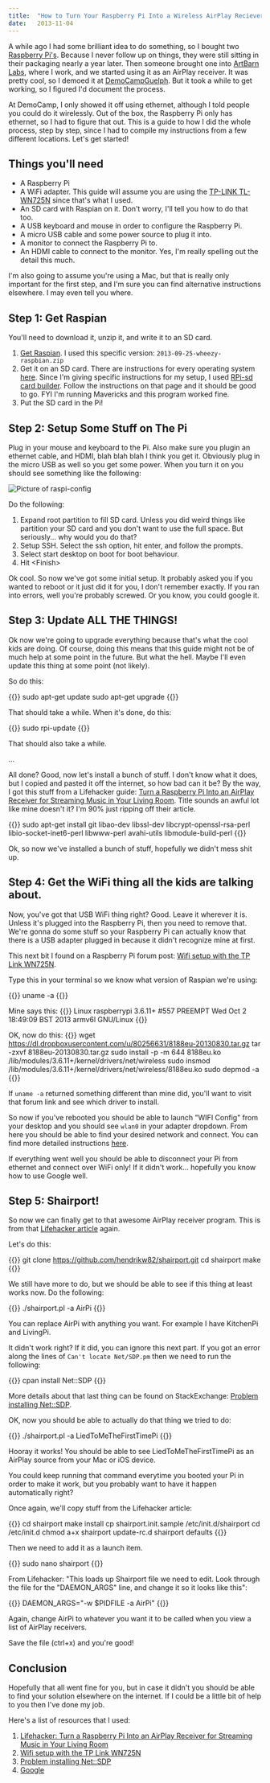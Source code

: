 ```yaml
---
title:  "How to Turn Your Raspberry Pi Into a Wireless AirPlay Reciever"
date:   2013-11-04
---
```


A while ago I had some brilliant idea to do something, so I bought two [Raspberry Pi's](http://www.raspberrypi.org/). Because I never follow up on things, they were still sitting in their packaging nearly a year later. Then someone brought one into [ArtBarn Labs](http://artbarnlabs.com/), where I work, and we started using it as an AirPlay receiver. It was pretty cool, so I demoed it at [DemoCampGuelph](http://www.democampguelph.com/). But it took a while to get working, so I figured I'd document the process.

At DemoCamp, I only showed it off using ethernet, although I told people you could do it wirelessly. Out of the box, the Raspberry Pi only has ethernet, so I had to figure that out. This is a guide to how I did the whole process, step by step, since I had to compile my instructions from a few different locations. Let's get started!

## Things you'll need

- A Raspberry Pi
- A WiFi adapter. This guide will assume you are using the [TP-LINK TL-WN725N](http://www.amazon.ca/TP-LINK-TL-WN725N-Wireless-Adapter-Miniature/dp/B008IFXQFU/) since that's what I used.
- An SD card with Raspian on it. Don't worry, I'll tell you how to do that too.
- A USB keyboard and mouse in order to configure the Raspberry Pi.
- A micro USB cable and some power source to plug it into.
- A monitor to connect the Raspberry Pi to.
- An HDMI cable to connect to the monitor. Yes, I'm really spelling out the detail this much.

I'm also going to assume you're using a Mac, but that is really only important for the first step, and I'm sure you can find alternative instructions elsewhere. I may even tell you where.

## Step 1: Get Raspian

You'll need to download it, unzip it, and write it to an SD card.

1. <span>[Get Raspian](http://www.raspberrypi.org/downloads). I used this specific version: `2013-09-25-wheezy-raspbian.zip`</span>
2. <span>Get it on an SD card. There are instructions for every operating system [here](http://elinux.org/RPi_Easy_SD_Card_Setup). Since I'm giving specific instructions for my setup, I used [RPi-sd card builder](http://alltheware.wordpress.com/2012/12/11/easiest-way-sd-card-setup/). Follow the instructions on that page and it should be good to go. FYI I'm running Mavericks and this program worked fine.</span>
3. <span>Put the SD card in the Pi!</span>

## Step 2: Setup Some Stuff on The Pi

Plug in your mouse and keyboard to the Pi. Also make sure you plugin an ethernet cable, and HDMI, blah blah blah I think you get it. Obviously plug in the micro USB as well so you get some power. When you turn it on you should see something like the following:

![Picture of raspi-config](/images/posts/raspi-config.png)

Do the following:

1. <span>Expand root partition to fill SD card. Unless you did weird things like partition your SD card and you don't want to use the full space. But seriously... why would you do that?</span>
2. <span>Setup SSH. Select the ssh option, hit enter, and follow the prompts.</span>
3. <span>Select start desktop on boot for boot behaviour.</span>
4. <span>Hit &lt;Finish&gt;</span>

Ok cool. So now we've got some initial setup. It probably asked you if you wanted to reboot or it just did it for you, I don't remember exactly. If you ran into errors, well you're probably screwed. Or you know, you could google it.

## Step 3: Update ALL THE THINGS!

Ok now we're going to upgrade everything because that's what the cool kids are doing. Of course, doing this means that this guide might not be of much help at some point in the future. But what the hell. Maybe I'll even update this thing at some point (not likely).

So do this:

{{<highlight bash>}}
sudo apt-get update
sudo apt-get upgrade
{{</highlight>}}

That should take a while. When it's done, do this:

{{<highlight bash>}}
sudo rpi-update
{{</highlight>}}

That should also take a while.

...

All done? Good, now let's install a bunch of stuff. I don't know what it does, but I copied and pasted it off the internet, so how bad can it be? By the way, I got this stuff from a Lifehacker guide: [Turn a Raspberry Pi Into an AirPlay Receiver for Streaming Music in Your Living Room](http://lifehacker.com/5978594/turn-a-raspberry-pi-into-an-airplay-receiver-for-streaming-music-in-your-living-room). Title sounds an awful lot like mine doesn't it? I'm 90% just ripping off their article. 

{{<highlight bash>}}
sudo apt-get install git libao-dev libssl-dev libcrypt-openssl-rsa-perl libio-socket-inet6-perl libwww-perl avahi-utils libmodule-build-perl
{{</highlight>}}

Ok, so now we've installed a bunch of stuff, hopefully we didn't mess shit up.

## Step 4: Get the WiFi thing all the kids are talking about.

Now, you've got that USB WiFi thing right? Good. Leave it wherever it is. Unless it's plugged into the Raspberry Pi, then you need to remove that. We're gonna do some stuff so your Raspberry Pi can actually know that there is a USB adapter plugged in because it didn't recognize mine at first.

This next bit I found on a Raspberry Pi forum post: [Wifi setup with the TP Link WN725N](http://www.raspberrypi.org/phpBB3/viewtopic.php?t=57426).

Type this in your terminal so we know what version of Raspian we're using:

{{<highlight bash>}}
uname -a
{{</highlight>}}

Mine says this:
{{<highlight bash>}}
Linux raspberrypi 3.6.11+ #557 PREEMPT Wed Oct 2 18:49:09 BST 2013 armv6l GNU/Linux
{{</highlight>}}

OK, now do this:
{{<highlight bash>}}
wget https://dl.dropboxusercontent.com/u/80256631/8188eu-20130830.tar.gz
tar -zxvf 8188eu-20130830.tar.gz
sudo install -p -m 644 8188eu.ko /lib/modules/3.6.11+/kernel/drivers/net/wireless
sudo insmod /lib/modules/3.6.11+/kernel/drivers/net/wireless/8188eu.ko
sudo depmod -a
{{</highlight>}}

If `uname -a` returned something different than mine did, you'll want to visit that forum link and see which driver to install.

So now if you've rebooted you should be able to launch "WIFI Config" from your desktop and you should see `wlan0` in your adapter dropdown. From here you should be able to find your desired network and connect. You can find more detailed instructions [here](http://thepihut.com/pages/how-to-setup-wifi-on-your-raspberry-pi-raspbian).

If everything went well you should be able to disconnect your Pi from ethernet and connect over WiFi only! If it didn't work... hopefully you know how to use Google well.

## Step 5: Shairport!

So now we can finally get to that awesome AirPlay receiver program. This is from that [Lifehacker article](http://lifehacker.com/5978594/turn-a-raspberry-pi-into-an-airplay-receiver-for-streaming-music-in-your-living-room) again.

Let's do this:

{{<highlight bash>}}
git clone https://github.com/hendrikw82/shairport.git
cd shairport
make
{{</highlight>}}

We still have more to do, but we should be able to see if this thing at least works now. Do the following:

{{<highlight bash>}}
./shairport.pl -a AirPi
{{</highlight>}}

You can replace AirPi with anything you want. For example I have KitchenPi and LivingPi.

It didn't work right? If it did, you can ignore this next part. If you got an error along the lines of `Can't locate Net/SDP.pm` then we need to run the following:

{{<highlight bash>}}
cpan install Net::SDP
{{</highlight>}}

More details about that last thing can be found on StackExchange: [Problem installing Net::SDP](http://raspberrypi.stackexchange.com/questions/5310/problem-installing-netsdp).

OK, now you should be able to actually do that thing we tried to do:

{{<highlight bash>}}
./shairport.pl -a LiedToMeTheFirstTimePi
{{</highlight>}}

Hooray it works! You should be able to see LiedToMeTheFirstTimePi as an AirPlay source from your Mac or iOS device.

You could keep running that command everytime you booted your Pi in order to make it work, but you probably want to have it happen automatically right?

Once again, we'll copy stuff from the Lifehacker article:

{{<highlight bash>}}
cd shairport
make install
cp shairport.init.sample /etc/init.d/shairport
cd /etc/init.d
chmod a+x shairport
update-rc.d shairport defaults
{{</highlight>}}

Then we need to add it as a launch item.

{{<highlight bash>}}
sudo nano shairport
{{</highlight>}}

From Lifehacker: "This loads up Shairport file we need to edit. Look through the file for the "DAEMON_ARGS" line, and change it so it looks like this":

{{<highlight bash>}}
DAEMON_ARGS="-w $PIDFILE -a AirPi"
{{</highlight>}}

Again, change AirPi to whatever you want it to be called when you view a list of AirPlay receivers.

Save the file (ctrl+x) and you're good!

## Conclusion

Hopefully that all went fine for you, but in case it didn't you should be able to find your solution elsewhere on the internet. If I could be a little bit of help to you then I've done my job.

Here's a list of resources that I used:

1. <span>[Lifehacker: Turn a Raspberry Pi Into an AirPlay Receiver for Streaming Music in Your Living Room](http://lifehacker.com/5978594/turn-a-raspberry-pi-into-an-airplay-receiver-for-streaming-music-in-your-living-room)</span>
2. <span>[Wifi setup with the TP Link WN725N](http://www.raspberrypi.org/phpBB3/viewtopic.php?t=57426)
3. <span>[Problem installing Net::SDP](http://raspberrypi.stackexchange.com/questions/5310/problem-installing-netsdp)</span>
4. <span>[Google](http://google.com)</span>











